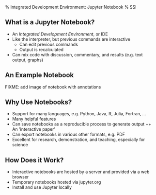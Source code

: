 % Integrated Development Environment: Jupyter Notebook
% SSI

## What is a Jupyter Notebook?

- An *Integrated Development Environment*, or IDE
- Like the interpreter, but previous commands are interactive
    + Can edit previous commands
    + Output is recalculated
- Can mix code with discussion, commentary, and results (e.g. text output, graphs)

## An Example Notebook

FIXME: add image of notebook with annotations

## Why Use Notebooks?

- Support for many languages, e.g. Python, Java, R, Julia, Fortran, ...
- Many helpful features
- Can save notebooks as a reproducible process to generate output
  ++ An 'interactive paper'
- Can export notebooks in various other formats, e.g. PDF
- Excellent for research, demonstration, and teaching, especially for science

## How Does it Work?

- Interactive notebooks are hosted by a server and provided via a web browser
- Temporary notebooks hosted via jupyter.org
- Install and use Jupyter locally
